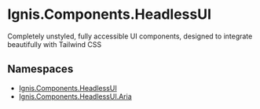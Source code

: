 # Ignis.Components.HeadlessUI

Completely unstyled, fully accessible UI components, designed to integrate beautifully with Tailwind CSS

## Namespaces

- [Ignis.Components.HeadlessUI](Ignis.Components.HeadlessUI/README.md)
- [Ignis.Components.HeadlessUI.Aria](Ignis.Components.HeadlessUI.Aria/README.md)
